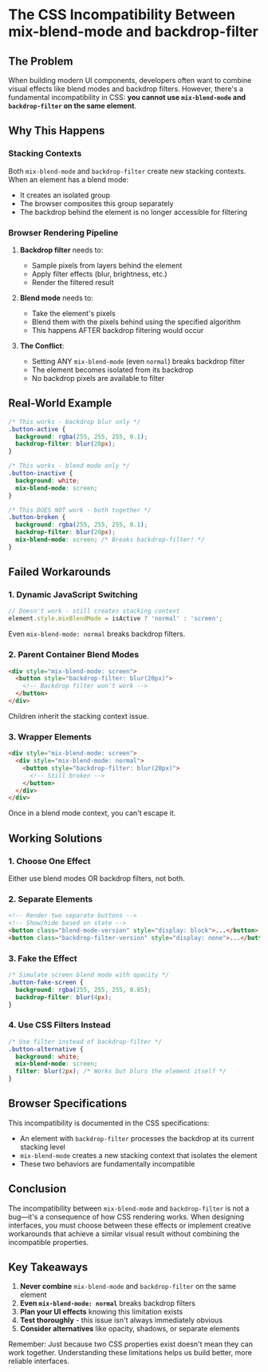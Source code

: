 # The CSS Incompatibility Between mix-blend-mode and backdrop-filter

## The Problem

When building modern UI components, developers often want to combine visual effects like blend modes and backdrop filters. However, there's a fundamental incompatibility in CSS: **you cannot use `mix-blend-mode` and `backdrop-filter` on the same element**.

## Why This Happens

### Stacking Contexts

Both `mix-blend-mode` and `backdrop-filter` create new stacking contexts. When an element has a blend mode:
- It creates an isolated group
- The browser composites this group separately
- The backdrop behind the element is no longer accessible for filtering

### Browser Rendering Pipeline

1. **Backdrop filter** needs to:
   - Sample pixels from layers behind the element
   - Apply filter effects (blur, brightness, etc.)
   - Render the filtered result

2. **Blend mode** needs to:
   - Take the element's pixels
   - Blend them with the pixels behind using the specified algorithm
   - This happens AFTER backdrop filtering would occur

3. **The Conflict**:
   - Setting ANY `mix-blend-mode` (even `normal`) breaks backdrop filter
   - The element becomes isolated from its backdrop
   - No backdrop pixels are available to filter

## Real-World Example

```css
/* This works - backdrop blur only */
.button-active {
  background: rgba(255, 255, 255, 0.1);
  backdrop-filter: blur(20px);
}

/* This works - blend mode only */
.button-inactive {
  background: white;
  mix-blend-mode: screen;
}

/* This DOES NOT work - both together */
.button-broken {
  background: rgba(255, 255, 255, 0.1);
  backdrop-filter: blur(20px);
  mix-blend-mode: screen; /* Breaks backdrop-filter! */
}
```

## Failed Workarounds

### 1. Dynamic JavaScript Switching
```javascript
// Doesn't work - still creates stacking context
element.style.mixBlendMode = isActive ? 'normal' : 'screen';
```
Even `mix-blend-mode: normal` breaks backdrop filters.

### 2. Parent Container Blend Modes
```html
<div style="mix-blend-mode: screen">
  <button style="backdrop-filter: blur(20px)">
    <!-- Backdrop filter won't work -->
  </button>
</div>
```
Children inherit the stacking context issue.

### 3. Wrapper Elements
```html
<div style="mix-blend-mode: screen">
  <div style="mix-blend-mode: normal">
    <button style="backdrop-filter: blur(20px)">
      <!-- Still broken -->
    </button>
  </div>
</div>
```
Once in a blend mode context, you can't escape it.

## Working Solutions

### 1. Choose One Effect
Either use blend modes OR backdrop filters, not both.

### 2. Separate Elements
```html
<!-- Render two separate buttons -->
<!-- Show/hide based on state -->
<button class="blend-mode-version" style="display: block">...</button>
<button class="backdrop-filter-version" style="display: none">...</button>
```

### 3. Fake the Effect
```css
/* Simulate screen blend mode with opacity */
.button-fake-screen {
  background: rgba(255, 255, 255, 0.85);
  backdrop-filter: blur(4px);
}
```

### 4. Use CSS Filters Instead
```css
/* Use filter instead of backdrop-filter */
.button-alternative {
  background: white;
  mix-blend-mode: screen;
  filter: blur(2px); /* Works but blurs the element itself */
}
```

## Browser Specifications

This incompatibility is documented in the CSS specifications:
- An element with `backdrop-filter` processes the backdrop at its current stacking level
- `mix-blend-mode` creates a new stacking context that isolates the element
- These two behaviors are fundamentally incompatible

## Conclusion

The incompatibility between `mix-blend-mode` and `backdrop-filter` is not a bug—it's a consequence of how CSS rendering works. When designing interfaces, you must choose between these effects or implement creative workarounds that achieve a similar visual result without combining the incompatible properties.

## Key Takeaways

1. **Never combine** `mix-blend-mode` and `backdrop-filter` on the same element
2. **Even `mix-blend-mode: normal`** breaks backdrop filters
3. **Plan your UI effects** knowing this limitation exists
4. **Test thoroughly** - this issue isn't always immediately obvious
5. **Consider alternatives** like opacity, shadows, or separate elements

Remember: Just because two CSS properties exist doesn't mean they can work together. Understanding these limitations helps us build better, more reliable interfaces.